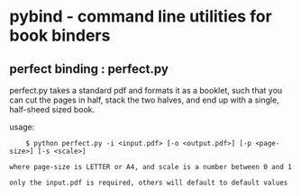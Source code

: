 # pybind - command line utilities for book binders

## perfect binding : perfect.py
perfect.py takes a standard pdf and formats it as a booklet, such that you can cut the pages in half, stack the two halves, and end up with a single, half-sheed sized book. 

usage:
``` 
    $ python perfect.py -i <input.pdf> [-o <output.pdf>] [-p <page-size>] [-s <scale>]
```

    where page-size is LETTER or A4, and scale is a number between 0 and 1

    only the input.pdf is required, others will default to default values
